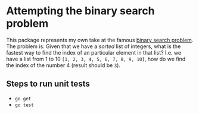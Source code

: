 Attempting the binary search problem
===================================

This package represents my own take at the famous [binary search problem](http://codekata.com/kata/kata02-karate-chop/). The problem is: Given that we have a *sorted* list of integers, what is the fastest way to find the index of an particular element in that list? I.e. we have a list from 1 to 10 `[1, 2, 3, 4, 5, 6, 7, 8, 9, 10]`, how do we find the index of the number 4 (result should be `3`).

## Steps to run unit tests
- `go get`
- `go test`
